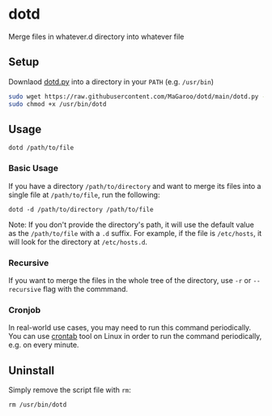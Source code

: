 # dotd
Merge files in whatever.d directory into whatever file

## Setup
Downlaod [dotd.py](https://raw.githubusercontent.com/MaGaroo/dotd/main/dotd.py) into a directory in your `PATH` (e.g. `/usr/bin`)

```bash
sudo wget https://raw.githubusercontent.com/MaGaroo/dotd/main/dotd.py -O /usr/bin/dotd
sudo chmod +x /usr/bin/dotd
```

## Usage

```
dotd /path/to/file
```

### Basic Usage
If you have a directory `/path/to/directory` and want to
merge its files into a single file at `/path/to/file`, run
the following:

```
dotd -d /path/to/directory /path/to/file
```

Note: If you don't provide the directory's path, it will
use the default value as the `/path/to/file` with a `.d`
suffix. For example, if the file is `/etc/hosts`, it will
look for the directory at `/etc/hosts.d`.

### Recursive
If you want to merge the files in the whole tree of the
directory, use `-r` or `--recursive` flag with the commmand.

### Cronjob
In real-world use cases, you may need to run this command
periodically. You can use
[crontab](https://www.geeksforgeeks.org/crontab-in-linux-with-examples/)
tool on Linux in order to run the command periodically,
e.g. on every minute.

## Uninstall
Simply remove the script file with `rm`:
```
rm /usr/bin/dotd
```